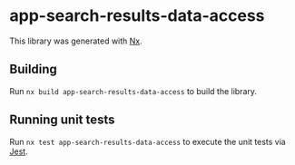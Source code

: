 # app-search-results-data-access

This library was generated with [Nx](https://nx.dev).

## Building

Run `nx build app-search-results-data-access` to build the library.

## Running unit tests

Run `nx test app-search-results-data-access` to execute the unit tests via [Jest](https://jestjs.io).
